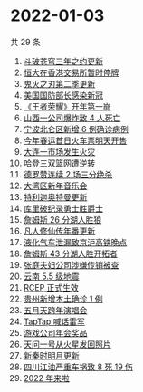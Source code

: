 # 2022-01-03

共 29 条

<!-- BEGIN ZHIHUSEARCH -->
<!-- 最后更新时间 Mon Jan 03 2022 19:08:01 GMT+0800 (China Standard Time) -->
1. [斗破苍穹三年之约更新](https://www.zhihu.com/search?q=斗破苍穹三年之约)
1. [恒大在香港交易所暂时停牌](https://www.zhihu.com/search?q=恒大)
1. [鬼灭之刃第二季更新](https://www.zhihu.com/search?q=鬼灭之刃)
1. [美国国防部长感染新冠](https://www.zhihu.com/search?q=美国国防部长)
1. [《王者荣耀》开年第一崩](https://www.zhihu.com/search?q=王者荣耀)
1. [山西一公司爆炸致 4 人死亡](https://www.zhihu.com/search?q=山西爆炸)
1. [宁波北仑区新增 6 例确诊病例](https://www.zhihu.com/search?q=宁波疫情)
1. [今年春运首日火车票明天开售](https://www.zhihu.com/search?q=春运)
1. [大连一市场发生火灾](https://www.zhihu.com/search?q=大连火灾)
1. [哈登三双篮网遭逆转](https://www.zhihu.com/search?q=篮网)
1. [德罗赞连续 2 场三分绝杀](https://www.zhihu.com/search?q=德罗赞)
1. [大湾区新年音乐会](https://www.zhihu.com/search?q=大湾区音乐会)
1. [特利迦奥特曼更新](https://www.zhihu.com/search?q=特利迦奥特曼)
1. [库里破纪录勇士胜爵士](https://www.zhihu.com/search?q=勇士)
1. [詹姆斯 26 分湖人胜狼](https://www.zhihu.com/search?q=湖人)
1. [凡人修仙传年番更新](https://www.zhihu.com/search?q=凡人修仙传)
1. [液化气车泄漏致京沪高铁晚点](https://www.zhihu.com/search?q=京沪高铁晚点)
1. [詹姆斯 43 分湖人胜开拓者](https://www.zhihu.com/search?q=湖人)
1. [张庭夫妇公司涉嫌传销被查](https://www.zhihu.com/search?q=张庭夫妇)
1. [云南 5.5 级地震](https://www.zhihu.com/search?q=云南地震)
1. [RCEP 正式生效](https://www.zhihu.com/search?q=RCEP)
1. [贵州新增本土确诊 1 例](https://www.zhihu.com/search?q=贵州疫情)
1. [五月天跨年演唱会](https://www.zhihu.com/search?q=五月天)
1. [TapTap 喊话雷军](https://www.zhihu.com/search?q=taptap)
1. [游戏公司年会奖品](https://www.zhihu.com/search?q=游戏公司)
1. [天问一号从火星发回照片](https://www.zhihu.com/search?q=天问一号)
1. [新秦时明月更新](https://www.zhihu.com/search?q=新秦时明月)
1. [四川江油严重车祸致 8 死 19 伤](https://www.zhihu.com/search?q=四川江油车祸)
1. [2022 年来啦](https://www.zhihu.com/search?q=2022)
<!-- END ZHIHUSEARCH -->
